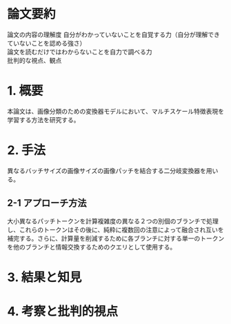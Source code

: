 # 論文要約
論文の内容の理解度
自分がわかっていないことを自覚する力（自分が理解できていないことを認める強さ）  
論文を読むだけではわからないことを自力で調べる力  
批判的な視点、観点


# 1. 概要
本論文は、画像分類のための変換器モデルにおいて、マルチスケール特徴表現を学習する方法を研究する。

# 2. 手法
異なるバッチサイズの画像サイズの画像パッチを結合する二分岐変換器を用いる。

## 2-1 アプローチ方法
大小異なるパッチトークンを計算複雑度の異なる２つの別個のブランチで処理し、これらのトークンはその後に、純粋に複数回の注意によって融合され互いを補完する。さらに、計算量を削減するために各ブランチに対する単一のトークンを他のブランチと情報交換するためのクエリとして使用する。


# 3. 結果と知見

# 4. 考察と批判的視点 
